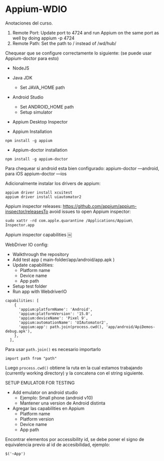 # Appium-WDIO
Anotaciones del curso. 

1. Remote Port: Update port to 4724 and run Appium on the same port as well by doing appium -p 4724
2. Remote Path: Set the path to / instead of /wd/hub/

Chequear que se configure correctamente lo siguiente: (se puede usar Appium-doctor para esto) 
* NodeJS
* Java JDK
    * Set JAVA_HOME path
* Android Studio
    * Set ANDROID_HOME path
    * Setup simulator
* Appium Desktop Inspector

* Appium Installation
```
npm install -g appium
```
* Appium-doctor installation
```
npm install -g appium-doctor
```

Para chequear si android esta bien configurado: appium-doctor —android, para iOS appium-doctor —ios

Adicionalmente instalar los drivers de appium:
```
appium driver install xcuitest
appium driver install uiautomator2
```

Appium inspector releases: https://github.com/appium/appium-inspector/releasesTo 
avoid issues to open Appium inspector: 
```
sudo xattr -rd com.apple.quarantine /Applications/Appium\ Inspector.app
```
Appium inspector capabilities
￼

WebDriver IO config:
* Walkthrough the repository
* Add test app ( main-folder/app/android/app.apk )
* Update capabilities: 
    * Platform name
    * Device name
    * App path
* Setup test folder
* Run app with WebdriverIO
```
capabilities: [
    {
      'appium:platformName': 'Android',
      'appium:platformVersion': '15.0',
      'appium:deviceName': 'Pixel 9',
      'appium:automationName': 'UIAutomator2',
      'appium:app': path.join(process.cwd(), 'app/android/ApiDemos-debug.apk'),
    },
  ],
```
Para usar ```path.join()``` es necesario importarlo
```
import path from "path"
```
Luego ```process.cwd()``` obtiene la ruta en la cual estamos trabajando (currently working directory) y la concatena con el string siguiente.

SETUP EMULATOR FOR TESTING

* Add emulator on android studio
    * Ejemplo: Small phone (android v10)
    * Mantener una version de Android distinta
* Agregar las capabilities en Appium
    * Platform name
    * Platform version
    * Device name
    * App path

Encontrar elementos por accessibility id, se debe poner el signo de equivalencia previo al id de accesibilidad, ejemplo:
```
$('~App')
```


